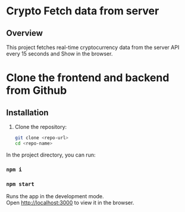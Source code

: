 # Crypto Fetch data from server

## Overview

This project fetches real-time cryptocurrency data from the server API every 15 seconds and Show in the browser.

# Clone the frontend and backend from Github
## Installation

1. Clone the repository:

   ```bash
   git clone <repo-url>
   cd <repo-name>


In the project directory, you can run:

### `npm i`
### `npm start`

Runs the app in the development mode.\
Open [http://localhost:3000](http://localhost:3000) to view it in the browser.

